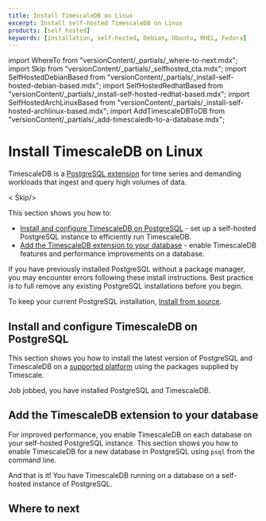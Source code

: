 ```yaml
---
title: Install TimescaleDB on Linux
excerpt: Install self-hosted TimescaleDB on Linux
products: [self_hosted]
keywords: [installation, self-hosted, Debian, Ubuntu, RHEL, Fedora]
---
```


import WhereTo from "versionContent/_partials/_where-to-next.mdx";
import Skip from "versionContent/_partials/_selfhosted_cta.mdx";
import SelfHostedDebianBased from "versionContent/_partials/_install-self-hosted-debian-based.mdx";
import SelfHostedRedhatBased from "versionContent/_partials/_install-self-hosted-redhat-based.mdx";
import SelfHostedArchLinuxBased from "versionContent/_partials/_install-self-hosted-archlinux-based.mdx";
import AddTimescaleDBToDB from "versionContent/_partials/_add-timescaledb-to-a-database.mdx";


# Install TimescaleDB on Linux

TimescaleDB is a [PostgreSQL extension](https://www.postgresql.org/docs/current/external-extensions.html) for 
time series and demanding workloads that ingest and query high volumes of data.

< Skip/>

This section shows you how to:

* [Install and configure TimescaleDB on PostgreSQL](#install-and-configure-timescaledb-on-postgresql) - set up
  a self-hosted PostgreSQL instance to efficiently run TimescaleDB.
* [Add the TimescaleDB extension to your database](#add-the-timescaledb-extension-to-your-database) - enable TimescaleDB features and 
  performance improvements on a database. 

<Highlight type="warning">

If you have previously installed PostgreSQL without a package manager, you may encounter errors 
following these install instructions. Best practice is to full remove any existing PostgreSQL 
installations before you begin. 

To keep your current PostgreSQL installation, [Install from source][install-from-source].
</Highlight>

## Install and configure TimescaleDB on PostgreSQL 

This section shows you how to install the latest version of PostgreSQL and 
TimescaleDB on a [supported platform][supported-platforms-self-hosted] using the packages supplied by Timescale. 

<Tabs label="Install TimescaleDB">

<Tab title="Debian, Ubuntu">

<SelfHostedDebianBased />

</Tab>

<Tab title="Red Hat, Fedora">

<SelfHostedRedhatBased />

</Tab>

<Tab title="ArchLinux">

<SelfHostedArchLinuxBased />

</Tab>

</Tabs>

Job jobbed, you have installed PostgreSQL and TimescaleDB.

## Add the TimescaleDB extension to your database

For improved performance, you enable TimescaleDB on each database on your self-hosted PostgreSQL instance.
This section shows you how to enable TimescaleDB for a new database in PostgreSQL using `psql` from the command line.


<AddTimescaleDBToDB />

And that is it! You have TimescaleDB running on a database on a self-hosted instance of PostgreSQL.  

## Where to next

<WhereTo />

[install-from-source]: /self-hosted/:currentVersion:/install/installation-source/
[supported-platforms-self-hosted]: /about/:currentVersion:/supported-platforms/#self-hosted-timescaledb
